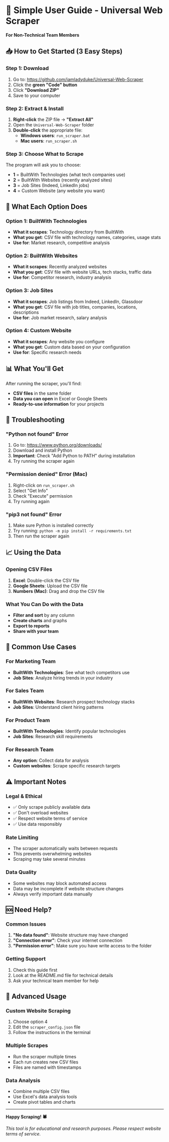 # 🚀 Simple User Guide - Universal Web Scraper

**For Non-Technical Team Members**

## 📥 How to Get Started (3 Easy Steps)

### Step 1: Download
1. Go to: https://github.com/iamladyduke/Universal-Web-Scraper
2. Click the **green "Code" button**
3. Click **"Download ZIP"**
4. Save to your computer

### Step 2: Extract & Install
1. **Right-click** the ZIP file → **"Extract All"**
2. Open the `Universal-Web-Scraper` folder
3. **Double-click** the appropriate file:
   - **Windows users**: `run_scraper.bat`
   - **Mac users**: `run_scraper.sh`

### Step 3: Choose What to Scrape
The program will ask you to choose:
- **1** = BuiltWith Technologies (what tech companies use)
- **2** = BuiltWith Websites (recently analyzed sites)
- **3** = Job Sites (Indeed, LinkedIn jobs)
- **4** = Custom Website (any website you want)

## 🎯 What Each Option Does

### Option 1: BuiltWith Technologies
- **What it scrapes**: Technology directory from BuiltWith
- **What you get**: CSV file with technology names, categories, usage stats
- **Use for**: Market research, competitive analysis

### Option 2: BuiltWith Websites
- **What it scrapes**: Recently analyzed websites
- **What you get**: CSV file with website URLs, tech stacks, traffic data
- **Use for**: Competitor research, industry analysis

### Option 3: Job Sites
- **What it scrapes**: Job listings from Indeed, LinkedIn, Glassdoor
- **What you get**: CSV file with job titles, companies, locations, descriptions
- **Use for**: Job market research, salary analysis

### Option 4: Custom Website
- **What it scrapes**: Any website you configure
- **What you get**: Custom data based on your configuration
- **Use for**: Specific research needs

## 📊 What You'll Get

After running the scraper, you'll find:
- **CSV files** in the same folder
- **Data you can open** in Excel or Google Sheets
- **Ready-to-use information** for your projects

## 🔧 Troubleshooting

### "Python not found" Error
1. Go to: https://www.python.org/downloads/
2. Download and install Python
3. **Important**: Check "Add Python to PATH" during installation
4. Try running the scraper again

### "Permission denied" Error (Mac)
1. Right-click on `run_scraper.sh`
2. Select "Get Info"
3. Check "Execute" permission
4. Try running again

### "pip3 not found" Error
1. Make sure Python is installed correctly
2. Try running: `python -m pip install -r requirements.txt`
3. Then run the scraper again

## 📈 Using the Data

### Opening CSV Files
1. **Excel**: Double-click the CSV file
2. **Google Sheets**: Upload the CSV file
3. **Numbers (Mac)**: Drag and drop the CSV file

### What You Can Do with the Data
- **Filter and sort** by any column
- **Create charts** and graphs
- **Export to reports**
- **Share with your team**

## 🎯 Common Use Cases

### For Marketing Team
- **BuiltWith Technologies**: See what tech competitors use
- **Job Sites**: Analyze hiring trends in your industry

### For Sales Team
- **BuiltWith Websites**: Research prospect technology stacks
- **Job Sites**: Understand client hiring patterns

### For Product Team
- **BuiltWith Technologies**: Identify popular technologies
- **Job Sites**: Research skill requirements

### For Research Team
- **Any option**: Collect data for analysis
- **Custom websites**: Scrape specific research targets

## ⚠️ Important Notes

### Legal & Ethical
- ✅ Only scrape publicly available data
- ✅ Don't overload websites
- ✅ Respect website terms of service
- ✅ Use data responsibly

### Rate Limiting
- The scraper automatically waits between requests
- This prevents overwhelming websites
- Scraping may take several minutes

### Data Quality
- Some websites may block automated access
- Data may be incomplete if website structure changes
- Always verify important data manually

## 🆘 Need Help?

### Common Issues
1. **"No data found"**: Website structure may have changed
2. **"Connection error"**: Check your internet connection
3. **"Permission error"**: Make sure you have write access to the folder

### Getting Support
1. Check this guide first
2. Look at the README.md file for technical details
3. Ask your technical team member for help

## 🚀 Advanced Usage

### Custom Website Scraping
1. Choose option 4
2. Edit the `scraper_config.json` file
3. Follow the instructions in the terminal

### Multiple Scrapes
- Run the scraper multiple times
- Each run creates new CSV files
- Files are named with timestamps

### Data Analysis
- Combine multiple CSV files
- Use Excel's data analysis tools
- Create pivot tables and charts

---

**Happy Scraping! 🕷️**

*This tool is for educational and research purposes. Please respect website terms of service.* 